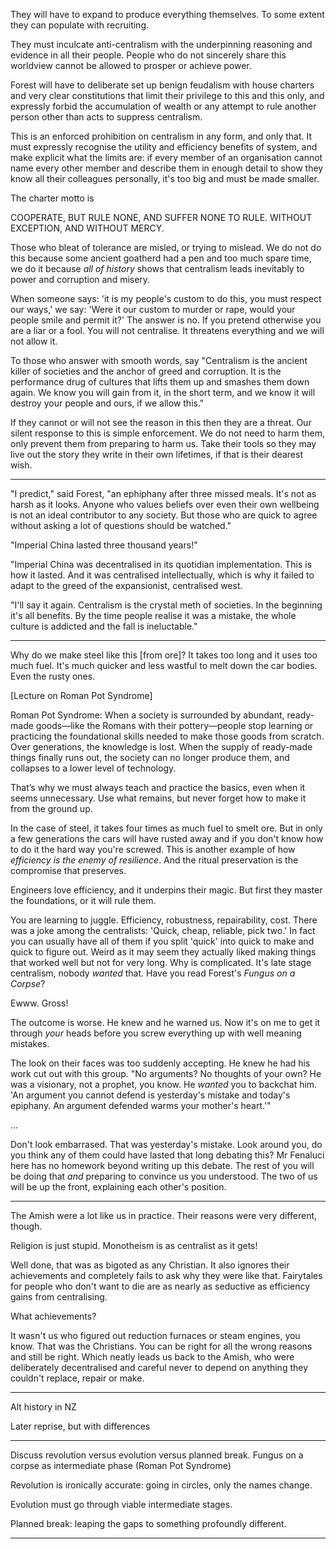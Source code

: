 They will have to expand to produce everything themselves. To some extent they can populate with recruiting. 

They must inculcate anti-centralism with the underpinning reasoning and evidence in all their people. People who do not sincerely share this worldview cannot be allowed to prosper or achieve power.

Forest will have to deliberate set up benign feudalism with house charters and very clear constitutions that limit their privilege to this and this only, and expressly forbid the accumulation of wealth or any attempt to rule another person other than acts to suppress centralism.

This is an enforced prohibition on centralism in any form, and only that. It must expressly recognise the utility and efficiency benefits of system, and make explicit what the limits are: if every member of an organisation cannot name every other member and describe them in enough detail to show they know all their colleagues personally, it's too big and must be made smaller.

The charter motto is 

COOPERATE, BUT RULE NONE, AND SUFFER NONE TO RULE. 
WITHOUT EXCEPTION, AND WITHOUT MERCY.

Those who bleat of tolerance are misled, or trying to mislead. We do not do this because some ancient goatherd had a pen and too much spare time, we do it because _all of history_ shows that centralism leads inevitably to power and corruption and misery. 

When someone says: 'it is my people's custom to do this, you must respect our ways,' we say: 'Were it our custom to murder or rape, would your people smile and permit it?' The answer is no. If you pretend otherwise you are a liar or a fool. You will not centralise. It threatens everything and we will not allow it.

To those who answer with smooth words, say "Centralism is the ancient killer of societies and the anchor of greed and corruption. It is the performance drug of cultures that lifts them up and smashes them down again. We know you will gain from it, in the short term, and we know it will destroy your people and ours, if we allow this." 

If they cannot or will not see the reason in this then they are a threat. Our silent response to this is simple enforcement. We do not need to harm them, only prevent them from preparing to harm us. Take their tools so they may live out the story they write in their own lifetimes, if that is their dearest wish.

---

"I predict," said Forest, "an ephiphany after three missed meals. It's not as harsh as it looks. Anyone who values beliefs over even their own wellbeing is not an ideal contributor to any society. But those who are quick to agree without asking a lot of questions should be watched."

"Imperial China lasted three thousand years!"

"Imperial China was decentralised in its quotidian implementation. This is how it lasted. And it was centralised intellectually, which is why it failed to adapt to the greed of the expansionist, centralised west.

"I'll say it again. Centralism is the crystal meth of societies. In the beginning it's all benefits. By the time people realise it was a mistake, the whole culture is addicted and the fall is ineluctable."


---

Why do we make steel like this [from ore]? It takes too long and it uses too much fuel. It's much quicker and less wastful to melt down the car bodies. Even the rusty ones.

[Lecture on Roman Pot Syndrome]

Roman Pot Syndrome: When a society is surrounded by abundant, ready-made goods—like the Romans with their pottery—people stop learning or practicing the foundational skills needed to make those goods from scratch. Over generations, the knowledge is lost. When the supply of ready-made things finally runs out, the society can no longer produce them, and collapses to a lower level of technology. 

That’s why we must always teach and practice the basics, even when it seems unnecessary. Use what remains, but never forget how to make it from the ground up.

In the case of steel, it takes four times as much fuel to smelt ore. But in only a few generations the cars will have rusted away and if you don't know how to do it the hard way you're screwed. This is another example of how _efficiency is the enemy of resilience_. And the ritual preservation is the compromise that preserves.

Engineers love efficiency, and it underpins their magic. But first they master the foundations, or it will rule them.

You are learning to juggle. Efficiency, robustness, repairability, cost. There was a joke among the centralists: 'Quick, cheap, reliable, pick two.' In fact you can usually have all of them if you split 'quick' into quick to make and quick to figure out. Weird as it may seem they actually liked making things that worked well but not for very long. Why is complicated. It's late stage centralism, nobody _wanted_ that. Have you read Forest's _Fungus on a Corpse_?

Ewww. Gross!

The outcome is worse. He knew and he warned us. Now it's on me to get it through _your_ heads before you screw everything up with well meaning mistakes.

The look on their faces was too suddenly accepting. He knew he had his work cut out with this group. "No arguments? No thoughts of your own? He was a visionary, not a prophet, you know. He _wanted_ you to backchat him. 'An argument you cannot defend is yesterday's mistake and today's epiphany. An argument defended warms your mother's heart.'"

...

Don't look embarrased. That was yesterday's mistake. Look around you, do you think any of them could have lasted that long debating this? Mr Fenaluci here has no homework beyond writing up this debate. The rest of you will be doing that _and_ preparing to convince us you understood. The two of us will be up the front, explaining each other's position.

---

The Amish were a lot like us in practice. Their reasons were very different, though.

Religion is just stupid. Monotheism is as centralist as it gets!

Well done, that was as bigoted as any Christian. It also ignores their achievements and completely fails to ask why they were like that. Fairytales for people who don't want to die are as nearly as seductive as efficiency gains from centralising. 

What achievements?

It wasn't us who figured out reduction furnaces or steam engines, you know. That was the Christians. You can be right for all the wrong reasons and still be right. Which neatly leads us back to the Amish, who were deliberately decentralised and careful never to depend on anything they couldn't replace, repair or make.

---

Alt history in NZ

Later reprise, but with differences

---

Discuss revolution versus evolution versus planned break. Fungus on a corpse as intermediate phase (Roman Pot Syndrome)

Revolution is ironically accurate: going in circles, only the names change.

Evolution must go through viable intermediate stages.

Planned break: leaping the gaps to something profoundly different.

---